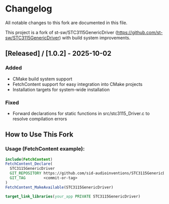 # Changelog

All notable changes to this fork are documented in this file.

This project is a fork of st-sw/STC3115GenericDriver (https://github.com/st-sw/STC3115GenericDriver) with build system improvements.

## [Released] / [1.0.2] - 2025-10-02

### Added
- CMake build system support
- FetchContent support for easy integration into CMake projects
- Installation targets for system-wide installation

### Fixed
- Forward declarations for static functions in src/stc3115_Driver.c to resolve compilation errors

## How to Use This Fork

### Usage (FetchContent example):
```cmake
include(FetchContent)
FetchContent_Declare(
  STC3115GenericDriver
  GIT_REPOSITORY https://github.com/sid-audioinventions/STC3115GenericDriver.git
  GIT_TAG        <commit-or-tag>
)
FetchContent_MakeAvailable(STC3115GenericDriver)

target_link_libraries(your_app PRIVATE STC3115GenericDriver)
